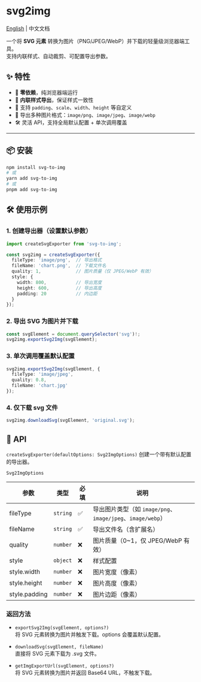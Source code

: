# svg2img

[English](./README.md) | 中文文档

一个将 **SVG 元素** 转换为图片（PNG/JPEG/WebP）并下载的轻量级浏览器端工具。  
支持内联样式、自动裁剪、可配置导出参数。

## ✨ 特性
- 🚀 **零依赖**，纯浏览器端运行
- 🎨 **内联样式导出**，保证样式一致性
- 📏 支持 `padding`、`scale`、`width`、`height` 等自定义
- 📂 导出多种图片格式：`image/png`、`image/jpeg`、`image/webp`
- 🛠 灵活 API，支持全局默认配置 + 单次调用覆盖

---

## 📦 安装

```bash
npm install svg-to-img
# 或
yarn add svg-to-img
# 或
pnpm add svg-to-img
```

## 🛠 使用示例
### 1. 创建导出器（设置默认参数）

```typescript
import createSvgExporter from 'svg-to-img';

const svg2img = createSvgExporter({
  fileType: 'image/png',  // 导出格式
  fileName: 'chart.png',  // 下载文件名
  quality: 1,             // 图片质量（仅 JPEG/WebP 有效）
  style: {
    width: 800,           // 导出宽度
    height: 600,          // 导出高度
    padding: 20           // 内边距
  }
});

```

### 2. 导出 SVG 为图片并下载

```typescript
const svgElement = document.querySelector('svg')!;
svg2img.exportSvg2Img(svgElement);
```

### 3. 单次调用覆盖默认配置

```typescript
svg2img.exportSvg2Img(svgElement, {
  fileType: 'image/jpeg',
  quality: 0.8,
  fileName: 'chart.jpg'
});
```

### 4. 仅下载 svg 文件

```typescript
svg2img.downloadSvg(svgElement, 'original.svg');
```

## 📄 API
`createSvgExporter(defaultOptions: Svg2ImgOptions)`
创建一个带有默认配置的导出器。

`Svg2ImgOptions`

| 参数            | 类型       | 必填 | 说明                                              |
| ------------- | -------- | -- | ----------------------------------------------- |
| fileType      | `string` | ✅  | 导出图片类型（如 `image/png`、`image/jpeg`、`image/webp`） |
| fileName      | `string` | ✅  | 导出文件名（含扩展名）                                     |
| quality       | `number` | ❌  | 图片质量（0\~1，仅 JPEG/WebP 有效）                       |
| style         | `object` | ❌  | 样式配置                                            |
| style.width   | `number` | ❌  | 图片宽度（像素）                                        |
| style.height  | `number` | ❌  | 图片高度（像素）                                        |
| style.padding | `number` | ❌  | 图片边距（像素）                                        |

### 返回方法

- `exportSvg2Img(svgElement, options?)`  
将 SVG 元素转换为图片并触发下载。options 会覆盖默认配置。

- `downloadSvg(svgElement, fileName)`  
直接将 SVG 元素下载为 .svg 文件。

- `getImgExportUrl(svgElement, options?)`  
将 SVG 元素转换为图片并返回 Base64 URL，不触发下载。